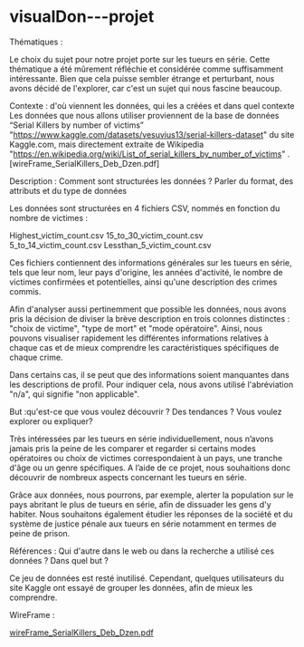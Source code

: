 # visualDon---projet  

Thématiques :

Le choix du sujet pour notre projet porte sur les tueurs en série. Cette thématique a été mûrement réfléchie et considérée comme suffisamment intéressante. Bien que cela puisse sembler étrange et perturbant, nous avons décidé de l'explorer, car c'est un sujet qui nous fascine beaucoup.
 
Contexte : d'où viennent les données, qui les a créées et dans quel contexte
Les données que nous allons utiliser proviennent de la base de données “Serial Killers by number of victims” "https://www.kaggle.com/datasets/vesuvius13/serial-killers-dataset" du site Kaggle.com, mais directement extraite de Wikipedia "https://en.wikipedia.org/wiki/List_of_serial_killers_by_number_of_victims" .  [wireFrame_SerialKillers_Deb_Dzen.pdf]



Description :  Comment sont structurées les données ? Parler du format, des attributs et du type de données

Les données sont structurées en 4 fichiers CSV, nommés en fonction du nombre de victimes :

Highest_victim_count.csv
15_to_30_victim_count.csv
5_to_14_victim_count.csv
Lessthan_5_victim_count.csv

Ces fichiers contiennent des informations générales sur les tueurs en série, tels que leur nom, leur pays d'origine, les années d'activité, le nombre de victimes confirmées et potentielles, ainsi qu'une description des crimes commis.
 
Afin d'analyser aussi pertinemment que possible les données, nous avons pris la décision de diviser la brève description en trois colonnes distinctes : "choix de victime", "type de mort" et "mode opératoire". Ainsi, nous pouvons visualiser rapidement les différentes informations relatives à chaque cas et de mieux comprendre les caractéristiques spécifiques de chaque crime.

Dans certains cas, il se peut que des informations soient manquantes dans les descriptions de profil. Pour indiquer cela, nous avons utilisé l'abréviation "n/a", qui signifie "non applicable".

But :qu'est-ce que vous voulez découvrir ? Des tendances ? Vous voulez explorer ou expliquer?

Très intéressées par les tueurs en série individuellement, nous n’avons jamais pris la peine de les comparer et regarder si certains modes opératoires ou choix de victimes correspondaient à un pays, une tranche d'âge ou un genre spécifiques. A l’aide de ce projet, nous souhaitions donc découvrir  de nombreux aspects concernant les tueurs en série. 

Grâce aux données, nous pourrons, par exemple, alerter la population sur le pays abritant le plus de tueurs en série, afin de dissuader les gens d'y habiter. Nous souhaitons également étudier les réponses de la société et du système de justice pénale aux tueurs en série notamment en termes de peine de prison. 

Références : Qui d'autre dans le web ou dans la recherche a utilisé ces données ? Dans quel but ?  

Ce jeu de données est resté inutilisé. Cependant, quelques utilisateurs du site Kaggle ont essayé de grouper les données, afin de mieux les comprendre. 

WireFrame : 

[wireFrame_SerialKillers_Deb_Dzen.pdf](https://github.com/Dzenetahamzabegovic/visualDon---projet/files/10991982/wireFrame_SerialKillers_Deb_Dzen.pdf)
